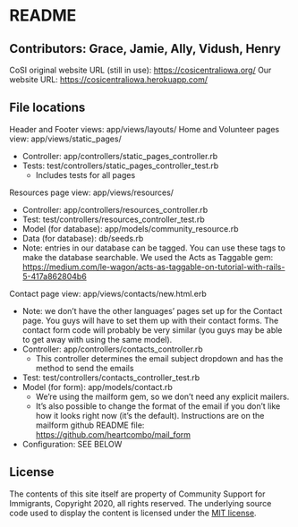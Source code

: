 # README
## Contributors: Grace, Jamie, Ally, Vidush, Henry

CoSI original website URL (still in use): https://cosicentraliowa.org/
Our website URL: https://cosicentraliowa.herokuapp.com/

## File locations
Header and Footer views: app/views/layouts/
Home and Volunteer pages view: app/views/static_pages/
* Controller: app/controllers/static_pages_controller.rb
* Tests: test/controllers/static_pages_controller_test.rb
  + Includes tests for all pages

Resources page view: app/views/resources/
* Controller: app/controllers/resources_controller.rb
* Test: test/controllers/resources_controller_test.rb
* Model (for database): app/models/community_resource.rb
* Data (for database): db/seeds.rb
* Note: entries in our database can be tagged. You can use these tags to make the database searchable. We used the Acts as Taggable gem: https://medium.com/le-wagon/acts-as-taggable-on-tutorial-with-rails-5-417a862804b6

Contact page view: app/views/contacts/new.html.erb
* Note: we don’t have the other languages’ pages set up for the Contact page. You guys will have to set them up with their contact forms. The contact form code will probably be very similar (you guys may be able to get away with using the same model).
* Controller: app/controllers/contacts_controller.rb
  + This controller determines the email subject dropdown and has the method to send the emails
* Test: test/controllers/contacts_controller_test.rb
* Model (for form): app/models/contact.rb
  + We’re using the mailform gem, so we don’t need any explicit mailers. 
  + It’s also possible to change the format of the email if you don’t like how it looks right now (it’s the default). Instructions are on the mailform github README file: https://github.com/heartcombo/mail_form
* Configuration: SEE BELOW


## License

The contents of this site itself are property of Community Support for Immigrants, Copyright 2020, all rights reserved. The underlying source code used to display the content is licensed under the [MIT license](LICENSE.md).
